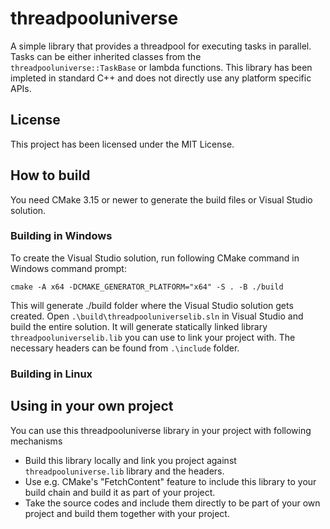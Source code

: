# threadpooluniverse
A simple library that provides a threadpool for executing tasks in parallel. Tasks can be either inherited classes from the `threadpooluniverse::TaskBase` or lambda functions. This library has been impleted in standard C++ and does not directly use any platform specific APIs.

## License

This project has been licensed under the MIT License.

## How to build

You need CMake 3.15 or newer to generate the build files or Visual Studio solution.

### Building in Windows

To create the Visual Studio solution, run following CMake command in Windows command prompt:

```
cmake -A x64 -DCMAKE_GENERATOR_PLATFORM="x64" -S . -B ./build
```

This will generate ./build folder where the Visual Studio solution gets created. Open `.\build\threadpooluniverselib.sln` in Visual Studio and build the entire solution. It will generate statically linked library `threadpooluniverselib.lib` you can use to link your project with. The necessary headers can be found from `.\include` folder.

### Building in Linux

## Using in your own project

You can use this threadpooluniverse library in your project with following mechanisms
- Build this library locally and link you project against `threadpooluniverse.lib` library and the headers.
- Use e.g. CMake's "FetchContent" feature to include this library to your build chain and build it as part of your project.
- Take the source codes and include them directly to be part of your own project and build them together with your project.